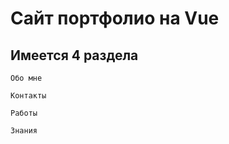 # Сайт портфолио на Vue

## Имеется 4 раздела
```
Обо мне
```
```
Контакты
```
```
Работы
```
```
Знания
```

